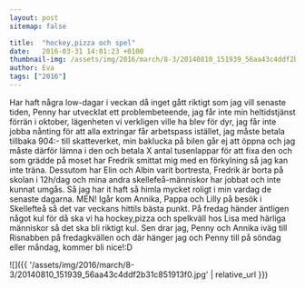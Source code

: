 ```yaml
---
layout: post
sitemap: false

title:  "hockey,pizza och spel"
date:   2016-03-31 14:01:23 +0100
thumbnail-img: /assets/img/2016/march/8-3/20140810_151939_56aa43c4ddf2b31c851913f0.jpg
author: Eva
tags: ["2016"]
---
```


Har haft några low-dagar i veckan då inget gått riktigt som jag vill senaste tiden, Penny har utvecklat ett problembeteende, jag får inte min heltidstjänst förrän i oktober, lägenheten vi verkligen ville ha blev för dyr, jag får inte jobba nånting för att alla extringar får arbetspass istället, jag måste betala tillbaka 904:- till skatteverket, min baklucka på bilen går ej att öppna och jag måste därför lämna i den och betala X antal tusenlappar för att fixa den och som grädde på moset har Fredrik smittat mig med en förkylning så jag kan inte träna. Dessutom har Elin och Albin varit bortresta, Fredrik är borta på skolan i 12h/dag och mina andra skellefeå-människor har jobbat och inte kunnat umgås. Så jag har it haft så himla mycket roligt i min vardag de senaste dagarna. MEN! Igår kom Annika, Pappa och Lilly på besök i Skellefteå så det var veckans hittils bästa punkt. På fredag händer äntligen något kul för då ska vi ha hockey,pizza och spelkväll hos Lisa med härliga människor så det ska bli riktigt kul. Sen drar jag, Penny och Annika iväg till Risnabben på fredagkvällen och där hänger jag och Penny till på söndag eller måndag, kommer bli nice!:D

![]({{ '/assets/img/2016/march/8-3/20140810_151939_56aa43c4ddf2b31c851913f0.jpg'  | relative_url }})

